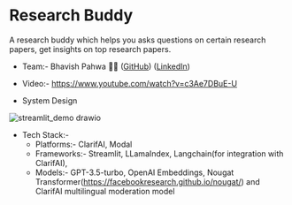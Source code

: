 # Research Buddy
A research buddy which helps you asks questions on certain research papers, get insights on top research papers.

* Team:- Bhavish Pahwa :surfing_man: ([GitHub](https://github.com/bp-high)) ([LinkedIn](https://www.linkedin.com/in/bhavishpahwa/))

* Video:- https://www.youtube.com/watch?v=c3Ae7DBuE-U

* System Design

![streamlit_demo drawio](https://github.com/bp-high/research_buddy/assets/53102161/3af2da17-6202-4f33-bf7f-bfd3bbfed580)

* Tech Stack:- 
  - Platforms:- ClarifAI, Modal 
  - Frameworks:-  Streamlit, LLamaIndex, Langchain(for integration with ClarifAI), 
  - Models:- GPT-3.5-turbo, OpenAI Embeddings, Nougat Transformer(https://facebookresearch.github.io/nougat/) and  ClarifAI multilingual moderation model

